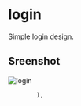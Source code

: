 # login
Simple login design.

## Sreenshot
![login](https://github.com/Esraa3293/login/assets/74279568/6c91b276-7b9d-4427-954b-e793fabb3453)

            ),
